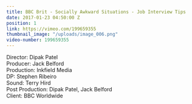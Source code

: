 ```yaml
---
title: BBC Brit - Socially Awkward Situations - Job Interview Tips
date: 2017-01-23 04:50:00 Z
position: 1
link: https://vimeo.com/199659355
thumbnail_image: "/uploads/image_006.png"
video-number: 199659355
---
```


Director: Dipak Patel<br>
Producer: Jack Belford<br>
Production: Inkfield Media<br>
DP: Stephen Ribeiro<br>
Sound: Terry Hird<br>
Post Production: Dipak Patel, Jack Belford<br>
Client: BBC Worldwide<br>